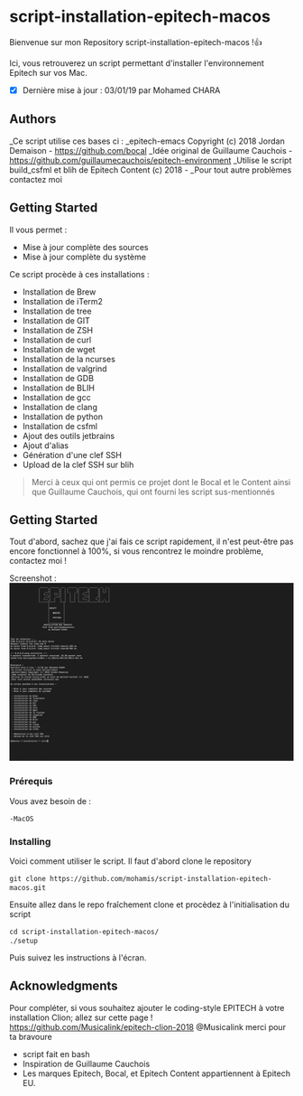 # script-installation-epitech-macos
Bienvenue sur mon Repository script-installation-epitech-macos !:+1:

Ici, vous retrouverez un script permettant d'installer l'environnement Epitech sur vos Mac.
- [x] Dernière mise à jour : 03/01/19 par Mohamed CHARA

## Authors
_Ce script utilise ces bases ci :
_epitech-emacs Copyright (c) 2018 Jordan Demaison - https://github.com/bocal
_Idée original de Guillaume Cauchois - https://github.com/guillaumecauchois/epitech-environment
_Utilise le script build_csfml et blih de Epitech Content (c) 2018 - 
_Pour tout autre problèmes contactez moi 

## Getting Started
Il vous permet :
- Mise à jour complète des sources
- Mise à jour complète du système

Ce script procède à ces installations :

  - Installation de Brew
  - Installation de iTerm2 
  - Installation de tree 
  - Installation de GIT 
  - Installation de ZSH 
  - Installation de curl 
  - Installation de wget 
  - Installation de la ncurses 
  - Installation de valgrind 
  - Installation de GDB 
  - Installation de BLIH 
  - Installation de gcc 
  - Installation de clang 
  - Installation de python 
  - Installation de csfml
  - Ajout des outils jetbrains
  - Ajout d'alias
  - Génération d'une clef SSH 
  - Upload de la clef SSH sur blih 
    
> Merci à ceux qui ont permis ce projet dont le Bocal et le Content ainsi que Guillaume Cauchois, qui ont fourni les script sus-mentionnés
## Getting Started

Tout d'abord, sachez que j'ai fais ce script rapidement, il n'est peut-être pas encore fonctionnel à 100%, si vous rencontrez le moindre problème, contactez moi !

Screenshot :
![alt text](screenshoot.png)
### Prérequis

Vous avez besoin de :
```
-MacOS
```

### Installing

Voici comment utiliser le script.
Il faut d'abord clone le repository

```
git clone https://github.com/mohamis/script-installation-epitech-macos.git
```

Ensuite allez dans le repo fraîchement clone et procèdez à l'initialisation du script

```
cd script-installation-epitech-macos/
./setup
```

Puis suivez les instructions à l'écran.

## Acknowledgments
Pour compléter, si vous souhaitez ajouter le coding-style EPITECH à votre installation Clion; allez sur cette page !
https://github.com/Musicalink/epitech-clion-2018
@Musicalink merci pour ta bravoure
* script fait en bash
* Inspiration de Guillaume Cauchois
* Les marques Epitech, Bocal, et Epitech Content appartiennent à Epitech EU.


